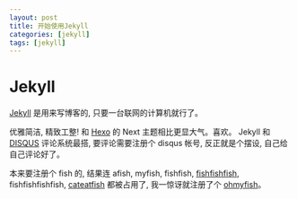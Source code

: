 ```yaml
---
layout: post
title: 开始使用Jekyll
categories: [jekyll]
tags: [jekyll]
---
```


# Jekyll

[Jekyll](http://www.devtalking.com/articles/git-gitHub-markdown-jekyll/) 是用来写博客的, 只要一台联网的计算机就行了。

优雅简洁, 精致工整!  和 [Hexo](http://chenyf.gitcafe.io/) 的 Next 主题相比更显大气。喜欢。 Jekyll 和 [DISQUS](https://disqus.com) 评论系统最搭, 要评论需要注册个 disqus 帐号, 反正就是个摆设, 自己给自己评论好了。

本来要注册个 fish 的, 结果连 afish, myfish, fishfish, [fishfishfish](https://github.com/Fishfishfish), fishfishfishfish, [cateatfish](https://github.com/cateatfish) 都被占用了, 我一惊讶就注册了个 [ohmyfish](http://ohmyfish.github.io)。